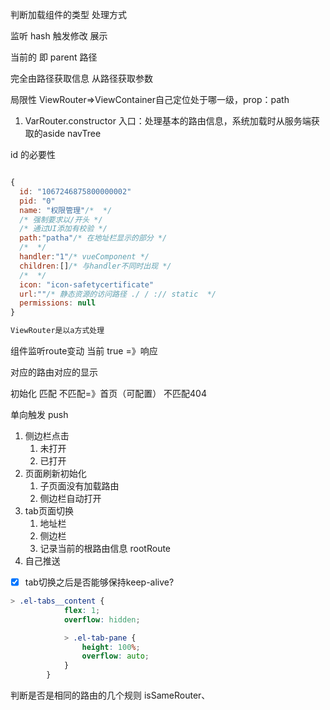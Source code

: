 判断加载组件的类型 处理方式

监听 hash
触发修改
展示

当前的 即 parent 路径

完全由路径获取信息
从路径获取参数

局限性
ViewRouter=>ViewContainer自己定位处于哪一级，prop：path

1. VarRouter.constructor 入口：处理基本的路由信息，系统加载时从服务端获取的aside navTree 

id 的必要性

```js

{
  id: "1067246875800000002"
  pid: "0"
  name: "权限管理"/*  */
  /* 强制要求以/开头 */
  /* 通过UI添加有校验 */
  path:"patha"/* 在地址栏显示的部分 */
  /*  */
  handler:"1"/* vueComponent */
  children:[]/* 与handler不同时出现 */
  /*  */
  icon: "icon-safetycertificate"
  url:""/* 静态资源的访问路径 ./ / :// static  */
  permissions: null
}

ViewRouter是以a方式处理  

```

组件监听route变动
当前 true =》响应

对应的路由对应的显示

初始化 匹配 不匹配=》首页（可配置）
不匹配404


单向触发 push

1. 侧边栏点击
    1. 未打开
    1. 已打开
1. 页面刷新初始化
    1. 子页面没有加载路由
    1. 侧边栏自动打开
1. tab页面切换
    1. 地址栏
    1. 侧边栏
    1. 记录当前的根路由信息 rootRoute
1. 自己推送

- [x] tab切换之后是否能够保持keep-alive?

```css
> .el-tabs__content {
            flex: 1;
            overflow: hidden;

            > .el-tab-pane {
                height: 100%;
                overflow: auto;
            }
        }
```

判断是否是相同的路由的几个规则
isSameRouter、
